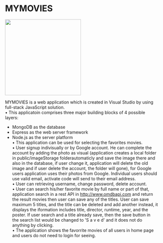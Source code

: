 # MYMOVIES
<img src="images/ProjectTree.JPG" width="250px" height="auto"><br>

MYMOVIES is a web application which is created in Visual Studio by using full-stack JavaScript solution.<br>
• This applicatoin comprises three major building blocks of 4 possible layers:<br>
   - MongoDB as the database<br>
   - Express as the web server framework<br>
   - Node.js as the server platform<br>
• This application can be used for selecting the favorites movies.<br>
• User signup indivisually or by Google account. He can complete the account by adding the photo as visual (application creates a local folder in public/imageStorage folderautomaticly and save the image there and also in the database, if user change it, application will delete the old image and if user delete the account, the folder will gone), for Google users application uses their photos from Google. Individual users should use valid email, activate code will send to their email address.<br>
• User can retrieving username, change password, delete account.<br>
• User can search his/her favorite movie by full name or part of that, application search in a rest API in http://www.omdbapi.com and return the result movies then user can save any of the titles. User can save maximum 5 titles, and the title can be deleted and add another instead, it displays the iformation includes title, director, runtime, year, and the poster. If user search and a title already save, then the save button in the search list would be changed to 'S a v e d' and it does not do anything by clicking.<br>
• The application shows the favorrite movies of all users in home page and users do not need to login for seeing.<br>
